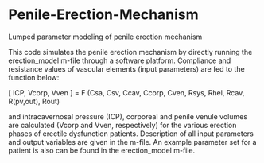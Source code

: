 # Penile-Erection-Mechanism
Lumped parameter modeling of penile erection mechanism

This code simulates the penile erection mechanism by directly running the erection_model m-file through a software platform. 
Compliance and resistance values of vascular elements (input parameters) are fed to the function below:

[ ICP, Vcorp, Vven ] = F (Csa, Csv, Ccav, Ccorp, Cven, Rsys, Rhel, Rcav, R(pv,out), Rout)

and intracavernosal pressure (ICP), corporeal and penile venule volumes are calculated (Vcorp and Vven, respectively) for the various erection phases of erectile dysfunction patients. 
Description of all input parameters and output variables are given in the m-file. An example parameter set for a patient is also can be found in the erection_model m-file.
